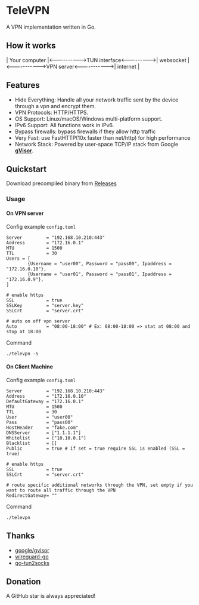 # TeleVPN
A VPN implementation written in Go.

## How it works
| Your computer |<---------->TUN interface<--------->| websocket  |<----------->VPN server<----------->|  internet  |

## Features

- Hide Everything: Handle all your network traffic sent by the device through a vpn and encrypt them.
- VPN Protocols: HTTP/HTTPS.
- OS Support: Linux/macOS/Windows multi-platform support.
- IPv6 Support: All functions work in IPv6.
- Bypass firewalls: bypass firewalls if they allow http traffic
- Very Fast: use FastHTTP(10x faster than net/http) for high performance
- Network Stack: Powered by user-space TCP/IP stack from Google **[gVisor](https://github.com/google/gvisor)**.

## Quickstart
Download precompiled binary from [Releases](https://github.com/namcuongq/televpn/releases)

### Usage
#### On VPN server
Config example `config.toml`
```
Server         = "192.168.10.210:443"
Address        = "172.16.0.1"
MTU            = 1500
TTL            = 30
Users = [
        {Username = "user00", Password = "pass00", Ipaddress = "172.16.0.10"},
        {Username = "user01", Password = "pass01", Ipaddress = "172.16.0.9"},
]

# enable https
SSL            = true
SSLKey         = "server.key"
SSLCrt         = "server.crt"

# auto on off vpn server  
Auto           = "08:00-18:00" # Ex: 08:00-18:00 => stat at 08:00 and stop at 18:00
```
Command
```
./televpn -S
```

#### On Client Machine 
Config example `config.toml`
```
Server         = "192.168.10.210:443"
Address        = "172.16.0.10"
DefaultGateway = "172.16.0.1"
MTU            = 1500
TTL            = 30
User           = "user00"
Pass           = "pass00"
HostHeader     = "fake.com"
DNSServer      = ["1.1.1.1"]
Whitelist      = ["10.10.0.1"]
Blacklist      = []
Public         = true # if set = true require SSL is enabled (SSL = true)

# enable https
SSL            = true
SSLCrt         = "server.crt"

# route specific additional networks through the VPN, set empty if you want to route all traffic through the VPN
RedirectGateway= ""
```
Command
```
./televpn
```

## Thanks

- [google/gvisor](https://github.com/google/gvisor)
- [wireguard-go](https://git.zx2c4.com/wireguard-go)
- [go-tun2socks](https://github.com/eycorsican/go-tun2socks)

## Donation

A GitHub star is always appreciated!
